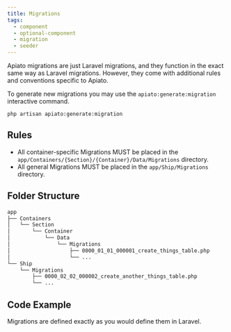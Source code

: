 ```yaml
---
title: Migrations
tags:
  - component
  - optional-component
  - migration
  - seeder
---
```


Apiato migrations are just Laravel migrations,
and they function in the exact same way as Laravel migrations.
However, they come with additional rules and conventions specific to Apiato.

To generate new migrations you may use the `apiato:generate:migration` interactive command.

```
php artisan apiato:generate:migration
```

## Rules

- All container-specific Migrations MUST be placed in the `app/Containers/{Section}/{Container}/Data/Migrations` directory.
- All general Migrations MUST be placed in the `app/Ship/Migrations` directory.

## Folder Structure

```markdown
app
├── Containers
│   └── Section
│       └── Container
│           └── Data
│               └── Migrations
│                   ├── 0000_01_01_000001_create_things_table.php
│                   └── ...
└── Ship
    └── Migrations
        ├── 0000_02_02_000002_create_another_things_table.php
        └── ...
```

## Code Example

Migrations are defined exactly as you would define them in Laravel.

